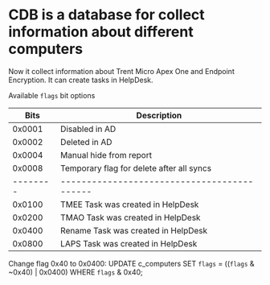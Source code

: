 # CDB is a database for collect information about different computers

Now it collect information about Trent Micro Apex One and Endpoint Encryption.
It can create tasks in HelpDesk.


Available `flags` bit options

| Bits   | Description                               |
|--------|-------------------------------------------|
| 0x0001 | Disabled in AD                            |
| 0x0002 | Deleted in AD                             |
| 0x0004 | Manual hide from report                   |
| 0x0008 | Temporary flag for delete after all syncs |
|--------|-------------------------------------------|
| 0x0100 | TMEE Task was created in HelpDesk         |
| 0x0200 | TMAO Task was created in HelpDesk         |
| 0x0400 | Rename Task was created in HelpDesk       |
| 0x0800 | LAPS Task was created in HelpDesk         |


Change flag 0x40 to 0x0400:
  UPDATE c_computers SET `flags` = ((`flags` & ~0x40) | 0x0400) WHERE `flags` & 0x40;